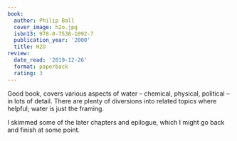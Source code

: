 ```yaml
---
book:
  author: Philip Ball
  cover_image: h2o.jpg
  isbn13: 978-0-7538-1092-7
  publication_year: '2000'
  title: H2O
review:
  date_read: '2019-12-26'
  format: paperback
  rating: 3
---
```


Good book, covers various aspects of water – chemical, physical, political – in lots of detail. There are plenty of diversions into related topics where helpful; water is just the framing.

I skimmed some of the later chapters and epilogue, which I might go back and finish at some point.
